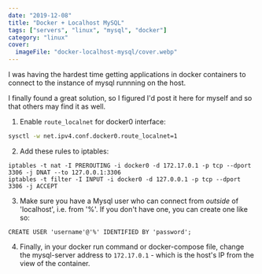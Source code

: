 ```yaml
---
date: "2019-12-08"
title: "Docker + Localhost MySQL"
tags: ["servers", "linux", "mysql", "docker"]
category: "linux"
cover:
  imageFile: "docker-localhost-mysql/cover.webp"
---
```


I was having the hardest time getting applications in docker containers to connect to the instance of mysql runnning on the host.

I finally found a great solution, so I figured I'd post it here for myself and so that others may find it as well.

1. Enable `route_localnet` for docker0 interface:

```bash
sysctl -w net.ipv4.conf.docker0.route_localnet=1
```

2. Add these rules to iptables:

```
iptables -t nat -I PREROUTING -i docker0 -d 172.17.0.1 -p tcp --dport 3306 -j DNAT --to 127.0.0.1:3306
iptables -t filter -I INPUT -i docker0 -d 127.0.0.1 -p tcp --dport 3306 -j ACCEPT
```

3. Make sure you have a Mysql user who can connect from _outside_ of 'localhost', i.e. from '%'. If you don't have one, you can create one like so:

```
CREATE USER 'username'@'%' IDENTIFIED BY 'password';
```

4. Finally, in your docker run command or docker-compose file, change the mysql-server address to `172.17.0.1` - which is the host's IP from the view of the container.
